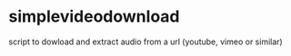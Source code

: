 simplevideodownload
===================
script to dowload and extract audio from a url (youtube, vimeo or similar)

